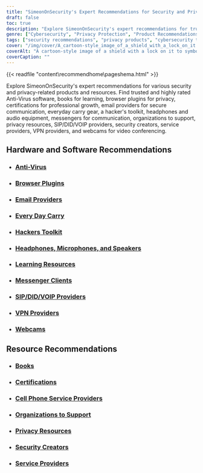 ```yaml
---
title: "SimeonOnSecurity's Expert Recommendations for Security and Privacy Products and Resources"
draft: false
toc: true
description: "Explore SimeonOnSecurity's expert recommendations for trusted and highly rated security and privacy-related products and resources."
genre: ["Cybersecurity", "Privacy Protection", "Product Recommendations", "Resource Recommendations", "Security Tools", "Privacy Tools", "Data Protection", "Internet Privacy"]
tags: ["security recommendations", "privacy products", "cybersecurity tools", "data protection", "internet privacy", "anti-virus", "books", "browser plugins", "certifications", "email providers", "every day carry", "hackers toolkit", "headphones", "microphones", "speakers", "learning resources", "messenger clients", "organizations to support", "privacy resources", "SIP DID VOIP providers", "security creators", "service providers", "VPN providers", "webcams"]
cover: "/img/cover/A_cartoon-style_image_of_a_shield_with_a_lock_on_it.png"
coverAlt: "A cartoon-style image of a shield with a lock on it to symbolize security and privacy protection, with a laptop or mobile device in the background."
coverCaption: ""
---
```


{{< readfile "content\recommendhome\pageshema.html" >}}

Explore SimeonOnSecurity's expert recommendations for various security and privacy-related products and resources. Find trusted and highly rated Anti-Virus software, books for learning, browser plugins for privacy, certifications for professional growth, email providers for secure communication, everyday carry gear, a hacker's toolkit, headphones and audio equipment, messengers for communication, organizations to support, privacy resources, SIP/DID/VOIP providers, security creators, service providers, VPN providers, and webcams for video conferencing.

## Hardware and Software Recommendations
- ### [Anti-Virus](/recommendations/anti-virus)
- ### [Browser Plugins](/recommendations/browser_plugins)
- ### [Email Providers](/recommendations/email)
- ### [Every Day Carry](/recommendations/edc)
- ### [Hackers Toolkit](/recommendations/hacker_hardware)
- ### [Headphones, Microphones, and Speakers](/recommendations/audio)
- ### [Learning Resources](/recommendations/learning_resources)
- ### [Messenger Clients](/recommendations/messengers)
- ### [SIP/DID/VOIP Providers](/recommendations/voip)
- ### [VPN Providers](/recommendations/vpns)
- ### [Webcams](/recommendations/webcams)

## Resource Recommendations
- ### [Books](/recommendations/books)
- ### [Certifications](/recommendations/certifications)
- ### [Cell Phone Service Providers](/recommendations/cell-phone-service-providers)
- ### [Organizations to Support](/recommendations/organizations)
- ### [Privacy Resources](/recommendations/privacy)
- ### [Security Creators](/recommendations/creators)
- ### [Service Providers](/recommendations/services)
